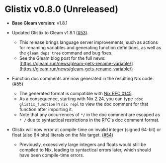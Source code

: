 # Glistix v0.8.0 (Unreleased)

- **Base Gleam version:** v1.8.1

- Updated Glistix to Gleam v1.8.1 ([#53](https://github.com/Glistix/glistix/pull/53)).
  - This release brings language server improvements, such as actions for renaming variables and generating function definitions, as well as the `gleam deps tree` command and bug fixes.
  - See the Gleam blog post for the full news: [https://gleam.run/news/gleam-gets-rename-variable/](https://gleam.run/news/gleam-gets-rename-variable/)

- Function doc comments are now generated in the resulting Nix code. ([#55](https://github.com/Glistix/glistix/pull/55))
  - The generated format is compatible with [Nix RFC 0145](https://www.github.com/NixOS/rfcs/pull/145).
  - As a consequence, starting with Nix 2.24, you can type `:doc glistix_function` in `nix repl` to view the doc comment for that function after importing it.
  - Note that any occurrences of `*/` in the doc comment are escaped as `* /` due to syntactical restrictions in the RFC's doc comment format.

- Glistix will now error at compile-time on invalid integer (signed 64-bit) or float (also 64 bits) literals on the Nix target. ([#54](https://github.com/Glistix/glistix/pull/54))
  - Previously, excessively large integers and floats would still be compiled to Nix, leading to syntactical errors later, which should have been compile-time errors.
